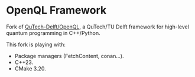 #  OpenQL Framework
Fork of [QuTech-Delft/OpenQL](https://github.com/QuTech-Delft/OpenQL), a QuTech/TU Delft framework for high-level quantum programming in C++/Python.

This fork is playing with:
- Package managers (FetchContent, conan...).
- C++23.
- CMake 3.20.
